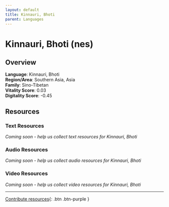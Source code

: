```yaml
---
layout: default
title: Kinnauri, Bhoti
parent: Languages
---
```


# Kinnauri, Bhoti (nes)

## Overview

**Language**: Kinnauri, Bhoti  
**Region/Area**: Southern Asia, Asia  
**Family**: Sino-Tibetan  
**Vitality Score**: 0.03  
**Digitality Score**: -0.45  

## Resources

### Text Resources
*Coming soon - help us collect text resources for Kinnauri, Bhoti*

### Audio Resources
*Coming soon - help us collect audio resources for Kinnauri, Bhoti*

### Video Resources
*Coming soon - help us collect video resources for Kinnauri, Bhoti*

---

[Contribute resources](https://fairtrain.github.io/){: .btn .btn-purple }
